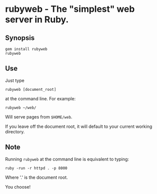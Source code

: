 # rubyweb - The "simplest" web server in Ruby.


## Synopsis

```shell
gem install rubyweb
rubyweb
```

## Use

Just type

```shell
rubyweb [document_root]
```

at the command line. For example:

```shell
rubyweb ~/web/
```

Will serve pages from `$HOME/web`.

If you leave off the document root, it will default to your current working directory.


## Note 

Running `rubyweb` at the command line is equivalent to typing:

```shell
ruby -run -r httpd . -p 8000
```

Where '.' is the document root.

You choose!
